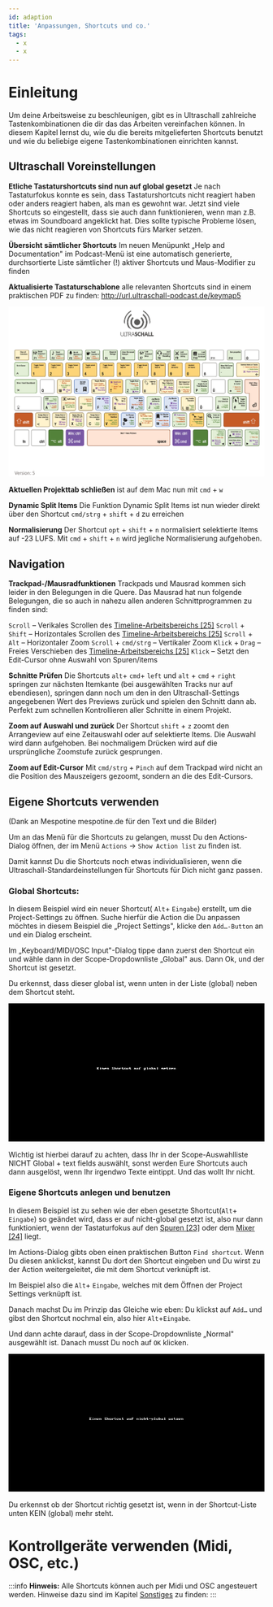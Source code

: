 ```yaml
---
id: adaption
title: 'Anpassungen, Shortcuts und co.'
tags:
  - x
  - x
---
```


<!-- @todo: Blder auf Git main umziehen --> <!-- @todo: Links auf Git main umziehen --> <!-- @todo: Link auf Kapitel "Sonstiges" korrigieren --> <!-- @todo: Bildunterschrifen hinzufügen --> <!-- @todo: Die Nummern die im Kapitel "Übersicht über die Bedienelemente und Bereiched" verwedet werden sollten sich duch alle Dokumente ziehen --> <!-- @todo: Gif loops nur bei Bedarf starten (Gif verändern) -->

 # Einleitung

Um deine Arbeitsweise zu beschleunigen, gibt es in Ultraschall zahlreiche Tastenkombinationen die dir das das Arbeiten vereinfachen können. In diesem Kapitel lernst du, wie du die bereits mitgelieferten Shortcuts benutzt und wie du beliebige eigene Tastenkombinationen einrichten kannst.

## Ultraschall Voreinstellungen

**Etliche Tastaturshortcuts sind nun auf global gesetzt** Je nach Tastaturfokus konnte es sein, dass Tastaturshortcuts nicht reagiert haben oder anders reagiert haben, als man es gewohnt war. Jetzt sind viele Shortcuts so eingestellt, dass sie auch dann funktionieren, wenn man z.B. etwas im Soundboard angeklickt hat. Dies sollte typische Probleme lösen, wie das nicht reagieren von Shortcuts fürs Marker setzen.

**Übersicht sämtlicher Shortcuts** Im neuen Menüpunkt „Help and Documentation" im Podcast-Menü ist eine automatisch generierte, durchsortierte Liste sämtlicher (!) aktiver Shortcuts und Maus-Modifier zu finden

**Aktualisierte Tastaturschablone** alle relevanten Shortcuts sind in einem praktischen PDF zu finden: <http://url.ultraschall-podcast.de/keymap5>

![Keymap](https://raw.githubusercontent.com/Ultraschall/ultraschall-manual/main/assets/images/Anpassungen-und-Shortcuts/keymap.jpg)

**Aktuellen Projekttab schließen** ist auf dem Mac nun mit `cmd` + `w`

**Dynamic Split Items** Die Funktion Dynamic Split Items ist nun wieder direkt über den Shortcut `cmd/strg` + `shift` + `d` zu erreichen

**Normalisierung** Der Shortcut `opt` + `shift` + `n` normalisiert selektierte Items auf -23 LUFS. Mit `cmd` + `shift` + `n` wird jegliche Normalisierung aufgehoben.

## Navigation

**Trackpad-/Mausradfunktionen** Trackpads und Mausrad kommen sich leider in den Belegungen in die Quere. Das Mausrad hat nun folgende Belegungen, die so auch in nahezu allen anderen Schnittprogrammen zu finden sind:

`Scroll` – Verikales Scrollen des [Timeline-Arbeitsbereichs [25]](GUI-Gesamtuebersicht) `Scroll` + `Shift` – Horizontales Scrollen des [Timeline-Arbeitsbereichs [25]](GUI-Gesamtuebersicht) `Scroll` + `Alt` – Horizontaler Zoom `Scroll` + `cmd/strg` – Vertikaler Zoom `Klick` + `Drag` – Freies Verschieben des [Timeline-Arbeitsbereichs [25]](GUI-Gesamtuebersicht) `Klick` – Setzt den Edit-Cursor ohne Auswahl von Spuren/items

**Schnitte Prüfen** Die Shortcuts `alt`+ `cmd`+ `left` und `alt` + `cmd` + `right` springen zur nächsten Itemkante (bei ausgewählten Tracks nur auf ebendiesen), springen dann noch um den in den Ultraschall-Settings angegebenen Wert des Previews zurück und spielen den Schnitt dann ab. Perfekt zum schnellen Kontrollieren aller Schnitte in einem Projekt.

**Zoom auf Auswahl und zurück** Der Shortcut `shift` + `z` zoomt den Arrangeview auf eine Zeitauswahl oder auf selektierte Items. Die Auswahl wird dann aufgehoben. Bei nochmaligem Drücken wird auf die ursprüngliche Zoomstufe zurück gesprungen.

**Zoom auf Edit-Cursor** Mit `cmd/strg` + `Pinch` auf dem Trackpad wird nicht an die Position des Mauszeigers gezoomt, sondern an die des Edit-Cursors.

## Eigene Shortcuts verwenden

(Dank an Mespotine mespotine.de für den Text und die Bilder) <!-- @todo: Bei Mesopotine bob dieser Hweis entfallen kann -->

Um an das Menü für die Shortcuts zu gelangen, musst Du den Actions-Dialog öffnen, der im Menü `Actions` -> `Show Action list` zu finden ist.

Damit kannst Du die Shortcuts noch etwas individualisieren, wenn die Ultraschall-Standardeinstellungen für Shortcuts für Dich nicht ganz passen.

### Global Shortcuts:

In diesem Beispiel wird ein neuer Shortcut( `Alt`+ `Eingabe`) erstellt, um die Project-Settings zu öffnen. Suche hierfür die Action die Du anpassen möchtes in diesem Beispiel die „Project Settings", klicke den `Add…-Button` an und ein Dialog erscheint.

Im „Keyboard/MIDI/OSC Input"-Dialog tippe dann zuerst den Shortcut ein und wähle dann in der Scope-Dropdownliste „Global" aus. Dann Ok, und der Shortcut ist gesetzt.

Du erkennst, dass dieser global ist, wenn unten in der Liste (global) neben dem Shortcut steht.

![Shortcuts Global](https://raw.githubusercontent.com/Ultraschall/ultraschall-manual/main/assets/images/Anpassungen-und-Shortcuts/globale_shortcuts.gif)

Wichtig ist hierbei darauf zu achten, dass Ihr in der Scope-Auswahlliste NICHT Global + text fields auswählt, sonst werden Eure Shortcuts auch dann ausgelöst, wenn Ihr irgendwo Texte eintippt. Und das wollt Ihr nicht.

### Eigene Shortcuts anlegen und benutzen

In diesem Beispiel ist zu sehen wie der eben gesetzte Shortcut(`Alt`+ `Eingabe`) so geändet wird, dass er auf nicht-global gesetzt ist, also nur dann funktioniert, wenn der Tastaturfokus auf den [Spuren [23]](GUI-Gesamtuebersicht) oder dem [Mixer [24]](GUI-Gesamtuebersicht) liegt.

Im Actions-Dialog gibts oben einen praktischen Button `Find shortcut`. Wenn Du diesen anklickst, kannst Du dort den Shortcut eingeben und Du wirst zu der Action weitergeleitet, die mit dem Shortcut verknüpft ist.

Im Beispiel also die `Alt`+ `Eingabe`, welches mit dem Öffnen der Project Settings verknüpft ist.

Danach machst Du im Prinzip das Gleiche wie eben: Du klickst auf `Add…` und gibst den Shortcut nochmal ein, also hier `Alt`+`Eingabe`.

Und dann achte darauf, dass in der Scope-Dropdownliste „Normal" ausgewählt ist. Danach musst Du noch auf `OK` klicken.

![Shortcuts Local](https://raw.githubusercontent.com/Ultraschall/ultraschall-manual/main/assets/images/Anpassungen-und-Shortcuts/lokale_shortcuts.gif)

Du erkennst ob der Shortcut richtig gesetzt ist, wenn in der Shortcut-Liste unten KEIN (global) mehr steht.

# Kontrollgeräte verwenden (Midi, OSC, etc.)

:::info **Hinweis:** Alle Shortcuts können auch per Midi und OSC angesteuert werden. Hinweise dazu sind im Kapitel [Sonstiges](https://pad.gwdg.de/sLRAFF9eS0OwYFuobe_wZw#) zu finden: :::
